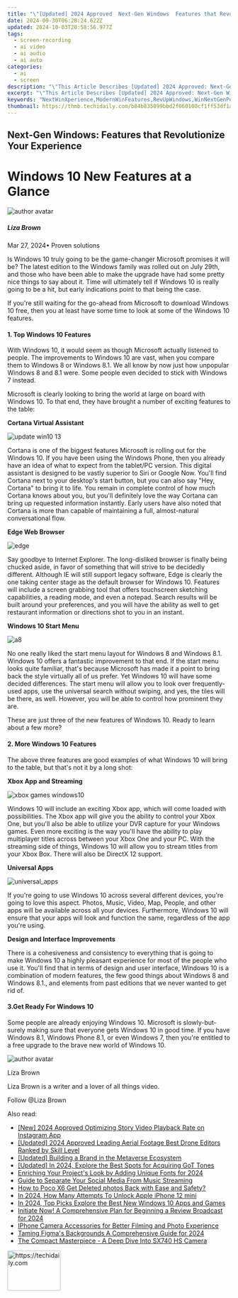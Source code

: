 ```yaml
---
title: "\"[Updated] 2024 Approved  Next-Gen Windows  Features that Revolutionize Your Experience\""
date: 2024-09-30T06:28:24.622Z
updated: 2024-10-03T20:58:56.977Z
tags: 
  - screen-recording
  - ai video
  - ai audio
  - ai auto
categories: 
  - ai
  - screen
description: "\"This Article Describes [Updated] 2024 Approved: Next-Gen Windows: Features that Revolutionize Your Experience\""
excerpt: "\"This Article Describes [Updated] 2024 Approved: Next-Gen Windows: Features that Revolutionize Your Experience\""
keywords: "NextWinXperience,ModernWinFeatures,RevUpWindows,WinNextGenPerk,RevoWIndesign,FuturisticWinTech,InnovateYourWin"
thumbnail: https://thmb.techidaily.com/b84b835099bbd2f060100cf1ff53df1a6537fd5a4b5a03be31336b43fbf43c35.jpg
---
```


## Next-Gen Windows: Features that Revolutionize Your Experience

# Windows 10 New Features at a Glance

![author avatar](https://lh5.googleusercontent.com/-AIMmjowaFs4/AAAAAAAAAAI/AAAAAAAAABc/Y5UmwDaI7HU/s250-c-k/photo.jpg)

##### Liza Brown

 Mar 27, 2024• Proven solutions

Is Windows 10 truly going to be the game-changer Microsoft promises it will be? The latest edition to the Windows family was rolled out on July 29th, and those who have been able to make the upgrade have had some pretty nice things to say about it. Time will ultimately tell if Windows 10 is really going to be a hit, but early indications point to that being the case.

If you're still waiting for the go-ahead from Microsoft to download Windows 10 free, then you at least have some time to look at some of the Windows 10 features.

#### 1. Top Windows 10 Features

With Windows 10, it would seem as though Microsoft actually listened to people. The improvements to Windows 10 are vast, when you compare them to Windows 8 or Windows 8.1\. We all know by now just how unpopular Windows 8 and 8.1 were. Some people even decided to stick with Windows 7 instead.

Microsoft is clearly looking to bring the world at large on board with Windows 10\. To that end, they have brought a number of exciting features to the table:

**Cortana Virtual Assistant**

![update win10 13](https://images.wondershare.com/windows10/update-win10-13.png)

Cortana is one of the biggest features Microsoft is rolling out for the Windows 10\. If you have been using the Windows Phone, then you already have an idea of what to expect from the tablet/PC version. This digital assistant is designed to be vastly superior to Siri or Google Now. You'll find Cortana next to your desktop's start button, but you can also say "Hey, Cortana" to bring it to life. You remain in complete control of how much Cortana knows about you, but you'll definitely love the way Cortana can bring up requested information instantly. Early users have also noted that Cortana is more than capable of maintaining a full, almost-natural conversational flow.

**Edge Web Browser**

![edge](https://images.wondershare.com/filmora/article-images/edge.jpg)

Say goodbye to Internet Explorer. The long-disliked browser is finally being chucked aside, in favor of something that will strive to be decidedly different. Although IE will still support legacy software, Edge is clearly the one taking center stage as the default browser for Windows 10\. Features will include a screen grabbing tool that offers touchscreen sketching capabilities, a reading mode, and even a notepad. Search results will be built around your preferences, and you will have the ability as well to get restaurant information or directions shot to you in an instant.

**Windows 10 Start Menu**

![a8](https://images.wondershare.com/windows10/a8.png)

No one really liked the start menu layout for Windows 8 and Windows 8.1\. Windows 10 offers a fantastic improvement to that end. If the start menu looks quite familiar, that's because Microsoft has made it a point to bring back the style virtually all of us prefer. Yet Windows 10 will have some decided differences. The start menu will allow you to look over frequently-used apps, use the universal search without swiping, and yes, the tiles will be there, as well. However, you will be able to control how prominent they are.

These are just three of the new features of Windows 10\. Ready to learn about a few more?

#### 2. More Windows 10 Features

The above three features are good examples of what Windows 10 will bring to the table, but that's not it by a long shot:

**Xbox App and Streaming**

![xbox games windows10](https://images.wondershare.com/windows10/xboy-games-windows10-1.png)

Windows 10 will include an exciting Xbox app, which will come loaded with possibilities. The Xbox app will give you the ability to control your Xbox One, but you'll also be able to utilize your DVR capture for your Windows games. Even more exciting is the way you'll have the ability to play multiplayer titles across between your Xbox One and your PC. With the streaming side of things, Windows 10 will allow you to stream titles from your Xbox Box. There will also be DirectX 12 support.

 **Universal Apps**

![universal_apps](https://images.wondershare.com/filmora/article-images/universal_apps.jpg)

If you're going to use Windows 10 across several different devices, you're going to love this aspect. Photos, Music, Video, Map, People, and other apps will be available across all your devices. Furthermore, Windows 10 will ensure that your apps will look and function the same, regardless of the app you're using.

 **Design and Interface Improvements**

There is a cohesiveness and consistency to everything that is going to make Windows 10 a highly pleasant experience for most of the people who use it. You'll find that in terms of design and user interface, Windows 10 is a combination of modern features, the few good things about Windows 8 and Windows 8.1., and elements from past editions that we never wanted to get rid of.

#### 3.Get Ready For Windows 10

Some people are already enjoying Windows 10\. Microsoft is slowly-but-surely making sure that everyone gets Windows 10 in good time. If you have Windows 8.1, Windows Phone 8.1, or even Windows 7, then you're entitled to a free upgrade to the brave new world of Windows 10.

![author avatar](https://lh5.googleusercontent.com/-AIMmjowaFs4/AAAAAAAAAAI/AAAAAAAAABc/Y5UmwDaI7HU/s250-c-k/photo.jpg)

Liza Brown

Liza Brown is a writer and a lover of all things video.

Follow @Liza Brown


<ins class="adsbygoogle"
     style="display:block"
     data-ad-format="autorelaxed"
     data-ad-client="ca-pub-7571918770474297"
     data-ad-slot="1223367746"></ins>



<ins class="adsbygoogle"
     style="display:block"
     data-ad-client="ca-pub-7571918770474297"
     data-ad-slot="8358498916"
     data-ad-format="auto"
     data-full-width-responsive="true"></ins>


<span class="atpl-alsoreadstyle">Also read:</span>
<div><ul>
<li><a href="https://fox-http.techidaily.com/new-2024-approved-optimizing-story-video-playback-rate-on-instagram-app/"><u>[New] 2024 Approved Optimizing Story Video Playback Rate on Instagram App</u></a></li>
<li><a href="https://fox-http.techidaily.com/updated-2024-approved-leading-aerial-footage-best-drone-editors-ranked-by-skill-level/"><u>[Updated] 2024 Approved Leading Aerial Footage Best Drone Editors Ranked by Skill Level</u></a></li>
<li><a href="https://extra-lessons.techidaily.com/updated-building-a-brand-in-the-metaverse-ecosystem/"><u>[Updated] Building a Brand in the Metaverse Ecosystem</u></a></li>
<li><a href="https://fox-http.techidaily.com/updated-in-2024-explore-the-best-spots-for-acquiring-got-tones/"><u>[Updated] In 2024, Explore the Best Spots for Acquiring GoT Tones</u></a></li>
<li><a href="https://fox-http.techidaily.com/enriching-your-projects-look-by-adding-unique-fonts-for-2024/"><u>Enriching Your Project's Look by Adding Unique Fonts for 2024</u></a></li>
<li><a href="https://facebook.techidaily.com/guide-to-separate-your-social-media-from-music-streaming/"><u>Guide to Separate Your Social Media From Music Streaming</u></a></li>
<li><a href="https://blog-min.techidaily.com/how-to-poco-x6-get-deleted-photos-back-with-ease-and-safety-by-fonelab-android-recover-photos/"><u>How to Poco X6 Get Deleted photos Back with Ease and Safety?</u></a></li>
<li><a href="https://ios-unlock.techidaily.com/in-2024-how-many-attempts-to-unlock-apple-iphone-12-mini-by-drfone-ios/"><u>In 2024, How Many Attempts To Unlock Apple iPhone 12 mini</u></a></li>
<li><a href="https://some-guidance.techidaily.com/in-2024-top-picks-explore-the-best-new-windows-10-apps-and-games/"><u>In 2024, Top Picks Explore the Best New Windows 10 Apps and Games</u></a></li>
<li><a href="https://some-knowledge.techidaily.com/initiate-now-a-comprehensive-plan-for-beginning-a-review-broadcast-for-2024/"><u>Initiate Now! A Comprehensive Plan for Beginning a Review Broadcast for 2024</u></a></li>
<li><a href="https://extra-hints.techidaily.com/iphone-camera-accessories-for-better-filming-and-photo-experience/"><u>IPhone Camera Accessories for Better Filming and Photo Experience</u></a></li>
<li><a href="https://fox-http.techidaily.com/taming-figmas-backgrounds-a-comprehensive-guide-for-2024/"><u>Taming Figma's Backgrounds A Comprehensive Guide for 2024</u></a></li>
<li><a href="https://buynow-marvelous.techidaily.com/the-compact-masterpiece-a-deep-dive-into-sx740-hs-camera/"><u>The Compact Masterpiece - A Deep Dive Into SX740 HS Camera</u></a></li>
</ul></div>

<!-- affiliate ads begin -->
<a href="https://bluettieu.pxf.io/c/5597632/2141680/17091" target="_top" id="2141680">
  <img src="//a.impactradius-go.com/display-ad/17091-2141680" border="0" alt="https://techidaily.com" width="120" height="90"/>
</a>
<img height="0" width="0" src="https://bluettieu.pxf.io/i/5597632/2141680/17091" style="position:absolute;visibility:hidden;" border="0" />
<!-- affiliate ads end -->

